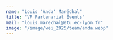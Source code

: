 ```yaml
---
name: "Louis 'Anda' Maréchal"
title: "VP Partenariat Évents"
mail: "louis.marechal@etu.ec-lyon.fr"
image: "/image/wei_2025/team/anda.webp"
---
```

